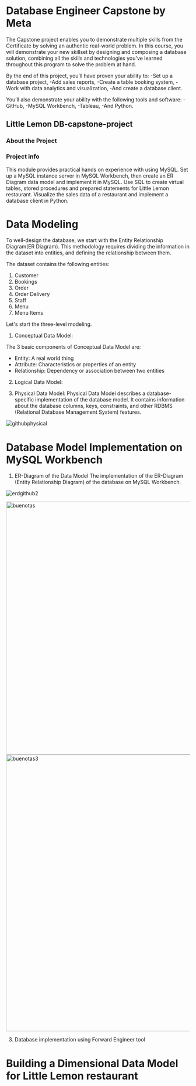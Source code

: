 # Database Engineer Capstone by Meta
The Capstone project enables you to demonstrate multiple skills from the Certificate by solving an authentic real-world problem. In this course, you will demonstrate your new skillset by designing and composing a database solution, combining all the skills and technologies you've learned throughout this program to solve the problem at hand.

By the end of this project, you’ll have proven your ability to:
-Set up a database project,
-Add sales reports,
-Create a table booking system,
-Work with data analytics and visualization,
-And create a database client.

You’ll also demonstrate your ability with the following tools and software:
-GitHub,
-MySQL Workbench,
-Tableau,
-And Python.

## Little Lemon DB-capstone-project
### About the Project
### Project info
This module provides practical hands on experience with using MySQL. Set up a MySQL instance server in MySQL Workbench, then create an ER Diagram data model and implement it in MySQL. Use SQL to create virtual tables, stored procedures and prepared statements for Little Lemon restaurant. Visualize the sales data of a restaurant and implement a database client in Python.

# Data Modeling
To well-design the database, we start with the Entity Relationship Diagram(ER Diagram). This methodology requires dividing the information in the dataset into entities, and defining the relationship between them.

The dataset contains the following entities:

1. Customer
2. Bookings
3. Order
4. Order Delivery
5. Staff
6. Menu
7. Menu Items

Let's start the three-level modeling.

1. Conceptual Data Model:

  The 3 basic components of Conceptual Data Model are:
  - Entity: A real world thing
  - Attribute: Characteristics or properties of an entity
  - Relationship: Dependency or association between two entities

2. Logical Data Model:

3. Physical Data Model:
   Physical Data Model describes a database-specific implementation of the database model. It contains information about the database columns, keys, constraints, and other RDBMS (Relational Database Management System) features.
   
![githubphysical](https://github.com/juan-paulatino/db-capstone-project/assets/118320209/425cc4af-09ed-48d7-9562-b4bdfc19aa88)


# Database Model Implementation on MySQL Workbench
1. ER-Diagram of the Data Model
   The implementation of the ER-Diagram (Entity Relationship Diagram) of the database on MySQL Workbench.

![erdgithub2](https://github.com/juan-paulatino/db-capstone-project/assets/118320209/6f16dd5c-2a90-4770-85a8-f924ac36a7f8)


<img width="691" alt="buenotas" src="https://github.com/juan-paulatino/db-capstone-project/assets/118320209/b06a6071-c622-4467-b82a-b3974502a971">

<img width="755" alt="buenotas3" src="https://github.com/juan-paulatino/db-capstone-project/assets/118320209/0fa0a60b-4ad2-4736-91df-3bc49b70b149">


3. Database implementation using Forward Engineer tool
   

# Building a Dimensional Data Model for Little Lemon restaurant










